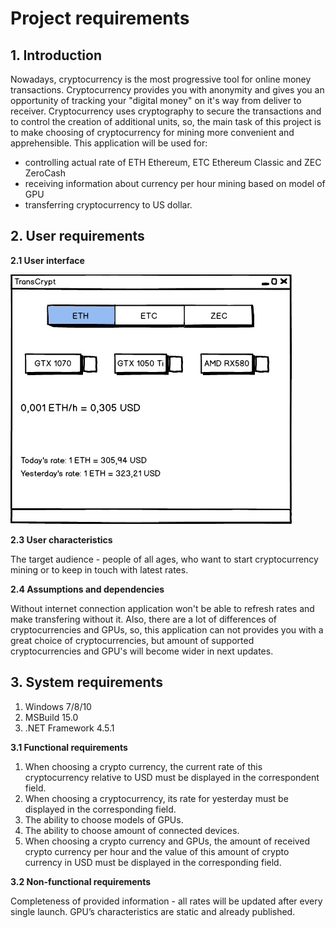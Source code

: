 # **Project requirements**

## **1. Introduction**

Nowadays, cryptocurrency is the most progressive tool for online money transactions. Cryptocurrency provides you with anonymity and gives you an opportunity of tracking your "digital money" on it's way from deliver to receiver. 
Cryptocurrency uses cryptography to secure the transactions and to control the creation of additional units, so, the main task of this project is to make choosing of cryptocurrency for mining more convenient and apprehensible.
This application will be used for:
* controlling actual rate of ETH Ethereum, ETC Ethereum Classic and ZEC ZeroCash
* receiving information about currency per hour mining based on model of GPU
* transferring cryptocurrency to US dollar.  


## **2. User requirements**

**2.1 User interface**

![interface](https://github.com/YevgeniMakarovich/TransCrypt/blob/master/Images/Mockups/Mockup.jpg "Interface")

**2.3 User characteristics**

The target audience - people of all ages, who want to start cryptocurrency mining or to keep in touch with latest rates.

**2.4 Assumptions and dependencies**

Without internet connection application won't be able to refresh rates and make transfering without it. Also, there are a lot of differences of cryptocurrencies and GPUs, so, this application can not provides you with a great choice of cryptocurrencies, but amount of supported cryptocurrencies and GPU's will become wider in next updates.


## **3. System requirements**

1. Windows 7/8/10
2. MSBuild 15.0
3. .NET Framework 4.5.1



**3.1 Functional requirements**

1. When choosing a crypto currency, the current rate of this cryptocurrency relative to USD must be displayed in the correspondent field.
2. When choosing a cryptocurrency, its rate for yesterday must be displayed in the corresponding field.
3. The ability to choose models of GPUs.
4. The ability to choose amount of connected devices.
5. When choosing a crypto currency and GPUs, the amount of received crypto currency per hour and the value of this amount of crypto currency in USD must be displayed in the corresponding field.

**3.2 Non-functional requirements**

Completeness of provided information - all rates will be updated after every single launch. GPU’s characteristics are static and already published.
